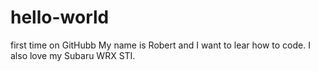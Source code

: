 # hello-world
first time on GitHubb
My name is Robert and I want to lear how to code. I also love my Subaru WRX STI.
